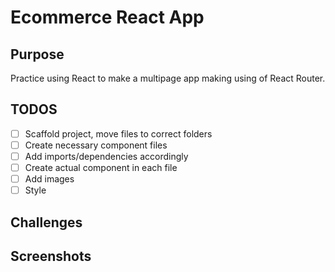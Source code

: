 # Ecommerce React App

## Purpose
Practice using React to make a multipage app making using of React Router.

## TODOS
- [ ] Scaffold project, move files to correct folders
- [ ] Create necessary component files
- [ ] Add imports/dependencies accordingly
- [ ] Create actual component in each file
- [ ] Add images
- [ ] Style

## Challenges

## Screenshots
